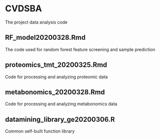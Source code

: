 # CVDSBA
The project data analysis code

## RF_model20200328.Rmd
The code used for random forest feature screening and sample prediction

## proteomics_tmt_20200325.Rmd
Code for processing and analyzing proteomic data

## metabonomics_20200328.Rmd
Code for processing and analyzing metabonomics data

## datamining_library_ge20200306.R
Common self-built function library
